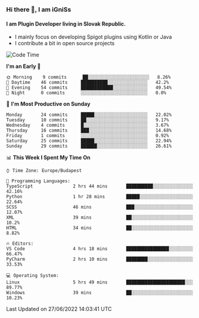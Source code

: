 ### Hi there 👋, I am iGniSs

#### I am Plugin Developer living in Slovak Republic.
- I mainly focus on developing Spigot plugins using Kotlin or Java
- I contribute a bit in open source projects

<!--START_SECTION:waka-->
![Code Time](http://img.shields.io/badge/Code%20Time-793%20hrs%203%20mins-blue)

**I'm an Early 🐤** 

```text
🌞 Morning    9 commits      ██░░░░░░░░░░░░░░░░░░░░░░░   8.26% 
🌆 Daytime    46 commits     ██████████░░░░░░░░░░░░░░░   42.2% 
🌃 Evening    54 commits     ████████████░░░░░░░░░░░░░   49.54% 
🌙 Night      0 commits      ░░░░░░░░░░░░░░░░░░░░░░░░░   0.0%

```
📅 **I'm Most Productive on Sunday** 

```text
Monday       24 commits     █████░░░░░░░░░░░░░░░░░░░░   22.02% 
Tuesday      10 commits     ██░░░░░░░░░░░░░░░░░░░░░░░   9.17% 
Wednesday    4 commits      █░░░░░░░░░░░░░░░░░░░░░░░░   3.67% 
Thursday     16 commits     ███░░░░░░░░░░░░░░░░░░░░░░   14.68% 
Friday       1 commits      ░░░░░░░░░░░░░░░░░░░░░░░░░   0.92% 
Saturday     25 commits     █████░░░░░░░░░░░░░░░░░░░░   22.94% 
Sunday       29 commits     ██████░░░░░░░░░░░░░░░░░░░   26.61%

```


📊 **This Week I Spent My Time On** 

```text
⌚︎ Time Zone: Europe/Budapest

💬 Programming Languages: 
TypeScript               2 hrs 44 mins       ██████████░░░░░░░░░░░░░░░   42.16% 
Python                   1 hr 28 mins        █████░░░░░░░░░░░░░░░░░░░░   22.64% 
SCSS                     46 mins             ███░░░░░░░░░░░░░░░░░░░░░░   12.07% 
XML                      39 mins             ██░░░░░░░░░░░░░░░░░░░░░░░   10.2% 
HTML                     34 mins             ██░░░░░░░░░░░░░░░░░░░░░░░   8.82%

🔥 Editors: 
VS Code                  4 hrs 18 mins       ████████████████░░░░░░░░░   66.47% 
PyCharm                  2 hrs 10 mins       ████████░░░░░░░░░░░░░░░░░   33.53%

💻 Operating System: 
Linux                    5 hrs 49 mins       ██████████████████████░░░   89.77% 
Windows                  39 mins             ██░░░░░░░░░░░░░░░░░░░░░░░   10.23%

```


 Last Updated on 27/06/2022 14:03:41 UTC
<!--END_SECTION:waka-->